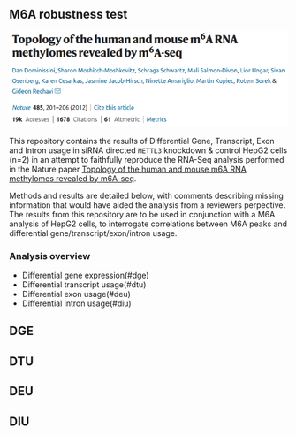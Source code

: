 ## M6A robustness test

<p markdown="1" align="center">
  <img src="assets/images/M6a_paper.png" alt="paper_header">
</p>

This repository contains the results of Differential Gene, Transcript, Exon and Intron usage in siRNA directed `METTL3` knockdown & control HepG2 cells (n=2) in an attempt to faithfully reproduce the RNA-Seq analysis performed in the Nature paper [Topology of the human and mouse m6A RNA methylomes revealed by m6A-seq](https://www.nature.com/articles/nature11112).

Methods and results are detailed below, with comments describing missing information that would have aided the analysis from a reviewers perpective. The results from this repository are to be used in conjunction with a M6A analysis of HepG2 cells, to interrogate correlations between M6A peaks and differential gene/transcript/exon/intron usage.

### Analysis overview

* Differential gene expression(#dge)
* Differential transcript usage(#dtu)
* Differential exon usage(#deu)
* Differential intron usage(#diu)

## DGE

## DTU

## DEU

## DIU
